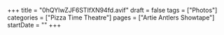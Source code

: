 +++
title = "0hQYlwZJF6STIfXN94fd.avif"
draft = false
tags = ["Photos"]
categories = ["Pizza Time Theatre"]
pages = ["Artie Antlers Showtape"]
startDate = ""
+++
